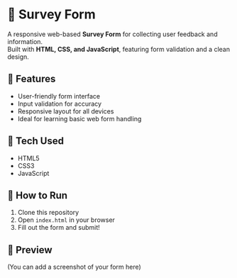 # 📝 Survey Form

A responsive web-based **Survey Form** for collecting user feedback and information.  
Built with **HTML, CSS, and JavaScript**, featuring form validation and a clean design.

## 🧠 Features
- User-friendly form interface  
- Input validation for accuracy  
- Responsive layout for all devices  
- Ideal for learning basic web form handling  

## 🧰 Tech Used
- HTML5  
- CSS3  
- JavaScript  

## 🚀 How to Run
1. Clone this repository  
2. Open `index.html` in your browser  
3. Fill out the form and submit!

## 📸 Preview
(You can add a screenshot of your form here)
